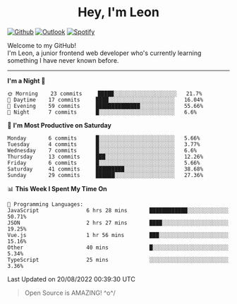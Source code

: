 <h1 align="center">Hey, I'm Leon</h1>

[![Github](https://img.shields.io/badge/-Github-000?style=flat&logo=Github&logoColor=white)](https://github.com/ooohmydawn)
[![Outlook](https://img.shields.io/badge/-Outlook-0078D4?style=flat&logo=Microsoft-Outlook&logoColor=white)](mailto:ooohmydawn@hotmail.com)
[![Spotify](https://img.shields.io/badge/-Spotify-1DB954?style=flat&logo=Spotify&logoColor=white)](https://open.spotify.com/user/tkf5c7q582tnbk7v0t9d3fsqq)
&nbsp;

Welcome to my GitHub! <br/>
I'm Leon, a junior frontend web developer who's currently learning something I have never known before.

***

<!--START_SECTION:waka-->
**I'm a Night 🦉** 

```text
🌞 Morning    23 commits     █████░░░░░░░░░░░░░░░░░░░░   21.7% 
🌆 Daytime    17 commits     ████░░░░░░░░░░░░░░░░░░░░░   16.04% 
🌃 Evening    59 commits     ██████████████░░░░░░░░░░░   55.66% 
🌙 Night      7 commits      █░░░░░░░░░░░░░░░░░░░░░░░░   6.6%

```
📅 **I'm Most Productive on Saturday** 

```text
Monday       6 commits      █░░░░░░░░░░░░░░░░░░░░░░░░   5.66% 
Tuesday      4 commits      █░░░░░░░░░░░░░░░░░░░░░░░░   3.77% 
Wednesday    7 commits      █░░░░░░░░░░░░░░░░░░░░░░░░   6.6% 
Thursday     13 commits     ███░░░░░░░░░░░░░░░░░░░░░░   12.26% 
Friday       6 commits      █░░░░░░░░░░░░░░░░░░░░░░░░   5.66% 
Saturday     41 commits     █████████░░░░░░░░░░░░░░░░   38.68% 
Sunday       29 commits     ██████░░░░░░░░░░░░░░░░░░░   27.36%

```


📊 **This Week I Spent My Time On** 

```text
💬 Programming Languages: 
JavaScript               6 hrs 28 mins       ████████████░░░░░░░░░░░░░   50.71% 
JSON                     2 hrs 27 mins       ████░░░░░░░░░░░░░░░░░░░░░   19.25% 
Vue.js                   1 hr 56 mins        ███░░░░░░░░░░░░░░░░░░░░░░   15.16% 
Other                    40 mins             █░░░░░░░░░░░░░░░░░░░░░░░░   5.34% 
TypeScript               25 mins             ░░░░░░░░░░░░░░░░░░░░░░░░░   3.36%

```


 Last Updated on 20/08/2022 00:39:30 UTC
<!--END_SECTION:waka-->


> Open Source is AMAZING! \^o^/
